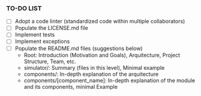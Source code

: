 ### TO-DO LIST

- [ ] Adopt a code linter (standardized code within multiple collaborators)
- [ ] Populate the LICENSE.md file
- [ ] Implement tests
- [ ] Implement exceptions
- [ ] Populate the README.md files (suggestions below)
    - Root: Introduction (Motivation and Goals), Arquitecture, Project Structure, Team, etc.
    - simulator/: Summary (files in this level), Minimal example
    - components/: In-depth explanation of the arquitecture
    - components/[component_name]: In-depth explanation of the module and its components, minimal Example
